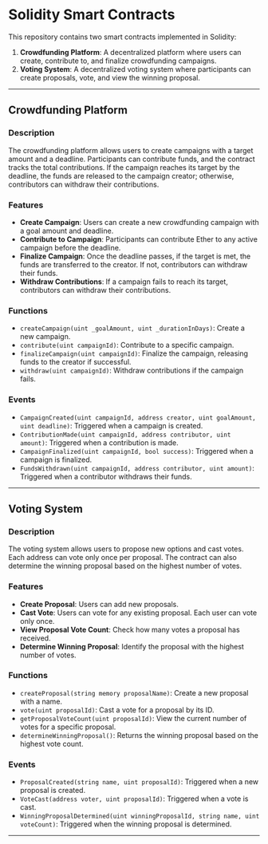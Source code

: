 # Solidity Smart Contracts

This repository contains two smart contracts implemented in Solidity:
1. **Crowdfunding Platform**: A decentralized platform where users can create, contribute to, and finalize crowdfunding campaigns.
2. **Voting System**: A decentralized voting system where participants can create proposals, vote, and view the winning proposal.

---

## Crowdfunding Platform

### Description
The crowdfunding platform allows users to create campaigns with a target amount and a deadline. Participants can contribute funds, and the contract tracks the total contributions. If the campaign reaches its target by the deadline, the funds are released to the campaign creator; otherwise, contributors can withdraw their contributions.

### Features
- **Create Campaign**: Users can create a new crowdfunding campaign with a goal amount and deadline.
- **Contribute to Campaign**: Participants can contribute Ether to any active campaign before the deadline.
- **Finalize Campaign**: Once the deadline passes, if the target is met, the funds are transferred to the creator. If not, contributors can withdraw their funds.
- **Withdraw Contributions**: If a campaign fails to reach its target, contributors can withdraw their contributions.

### Functions
- `createCampaign(uint _goalAmount, uint _durationInDays)`: Create a new campaign.
- `contribute(uint campaignId)`: Contribute to a specific campaign.
- `finalizeCampaign(uint campaignId)`: Finalize the campaign, releasing funds to the creator if successful.
- `withdraw(uint campaignId)`: Withdraw contributions if the campaign fails.

### Events
- `CampaignCreated(uint campaignId, address creator, uint goalAmount, uint deadline)`: Triggered when a campaign is created.
- `ContributionMade(uint campaignId, address contributor, uint amount)`: Triggered when a contribution is made.
- `CampaignFinalized(uint campaignId, bool success)`: Triggered when a campaign is finalized.
- `FundsWithdrawn(uint campaignId, address contributor, uint amount)`: Triggered when a contributor withdraws their funds.

---

## Voting System

### Description
The voting system allows users to propose new options and cast votes. Each address can vote only once per proposal. The contract can also determine the winning proposal based on the highest number of votes.

### Features
- **Create Proposal**: Users can add new proposals.
- **Cast Vote**: Users can vote for any existing proposal. Each user can vote only once.
- **View Proposal Vote Count**: Check how many votes a proposal has received.
- **Determine Winning Proposal**: Identify the proposal with the highest number of votes.

### Functions
- `createProposal(string memory proposalName)`: Create a new proposal with a name.
- `vote(uint proposalId)`: Cast a vote for a proposal by its ID.
- `getProposalVoteCount(uint proposalId)`: View the current number of votes for a specific proposal.
- `determineWinningProposal()`: Returns the winning proposal based on the highest vote count.

### Events
- `ProposalCreated(string name, uint proposalId)`: Triggered when a new proposal is created.
- `VoteCast(address voter, uint proposalId)`: Triggered when a vote is cast.
- `WinningProposalDetermined(uint winningProposalId, string name, uint voteCount)`: Triggered when the winning proposal is determined.

---
